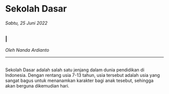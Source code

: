 # Sekolah Dasar

###### Sabtu, 25 Juni 2022

### |

_Oleh Nanda Ardianto_

---
<br>
Sekolah Dasar adalah salah satu jenjang dalam dunia pendidikan di Indonesia. Dengan rentang usia 7-13 tahun,
usia tersebut adalah usia yang sangat bagus untuk menanamkan karakter bagi anak tesebut, sehingga akan berguna
dikemudian hari.